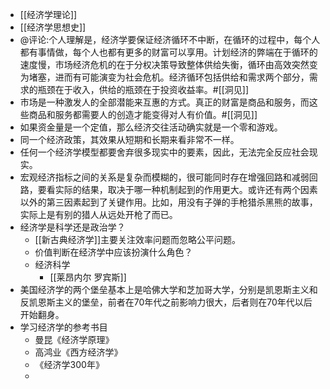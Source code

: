 - [[经济学理论]]
- [[经济学思想史]]
- @评论:个人理解是，经济学要保证经济循环不中断，在循环的过程中，每个人都有事情做，每个人也都有更多的财富可以享用。计划经济的弊端在于循环的速度慢，市场经济危机的在于分权决策导致整体供给失衡，循环由高效突然变为堵塞，进而有可能演变为社会危机。经济循环包括供给和需求两个部分，需求的瓶颈在于收入，供给的瓶颈在于投资收益率。#[[洞见]]
- 市场是一种激发人的全部潜能来互惠的方式。真正的财富是商品和服务，而这些商品和服务都需要人的创造才能变得对人有价值。#[[洞见]]
- 如果资金量是一个定值，那么经济交往活动确实就是一个零和游戏。
- 同一个经济政策，其效果从短期和长期来看非常不一样。
- 任何一个经济学模型都要舍弃很多现实中的要素，因此，无法完全反应社会现实。
- 宏观经济指标之间的关系是复杂而模糊的，很可能同时存在增强回路和减弱回路，要看实际的结果，取决于哪一种机制起到的作用更大。或许还有两个因素以外的第三因素起到了关键作用。比如，用没有子弹的手枪猎杀黑熊的故事，实际上是有别的猎人从远处开枪了而已。
- 经济学是科学还是政治学？
    - [[新古典经济学]]主要关注效率问题而忽略公平问题。
    - 价值判断在经济学中应该扮演什么角色？
    - 经济科学
        - [[莱昂内尔 罗宾斯]] 
- 美国经济学的两个堡垒基本上是哈佛大学和芝加哥大学，分别是凯恩斯主义和反凯恩斯主义的堡垒，前者在70年代之前影响力很大，后者则在70年代以后开始翻身。
- 学习经济学的参考书目
    - 曼昆《经济学原理》
    - 高鸿业《西方经济学》
    - 《经济学300年》
    - 
